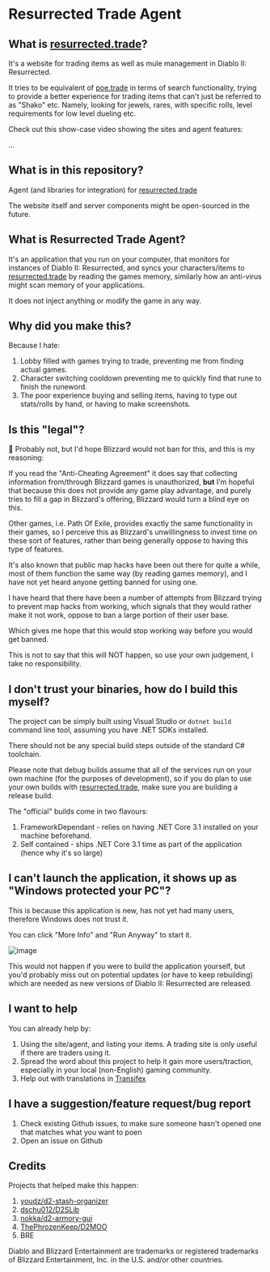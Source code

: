 # Resurrected Trade Agent

## What is [resurrected.trade](https://resurrected.trade)?

It's a website for trading items as well as mule management in Diablo II: Resurrected.

It tries to be equivalent of [poe.trade](https://poe.trade) in terms of search functionality, 
trying to provide a better experience for trading items that can't just be referred to as "Shako" etc.
Namely, looking for jewels, rares, with specific rolls, level requirements for low level dueling etc.

Check out this show-case video showing the sites and agent features:

...

## What is in this repository?

Agent (and libraries for integration) for [resurrected.trade](https://resurrected.trade)

The website itself and server components might be open-sourced in the future.

## What is Resurrected Trade Agent?

It's an application that you run on your computer, that monitors for instances
of Diablo II: Resurrected, and syncs your characters/items to [resurrected.trade](https://resurrected.trade) by reading
the games memory, similarly how an anti-virus might scan memory of your applications.

It does not inject anything or modify the game in any way.

## Why did you make this?

Because I hate:

1. Lobby filled with games trying to trade, preventing me from finding actual games.
2. Character switching cooldown preventing me to quickly find that rune to finish the runeword.
3. The poor experience buying and selling items, having to type out stats/rolls by hand, or having to make screenshots.

## Is this "legal"?

🤷 Probably not, but I'd hope Blizzard would not ban for this, and this is my reasoning:

If you read the "Anti-Cheating Agreement" it does say that collecting information from/through Blizzard games is
unauthorized, **but** I'm hopeful that because this does not provide any game play advantage, and purely tries to fill a gap in Blizzard's
offering, Blizzard would turn a blind eye on this.

Other games, i.e. Path Of Exile, provides exactly the same functionality in their games, so I perceive this as Blizzard's
unwillingness to invest time on these sort of features, rather than being generally oppose to having this type of features.

It's also known that public map hacks have been out there for quite a while, most of them function the same way (by reading games memory), 
and I have not yet heard anyone getting banned for using one.

I have heard that there have been a number of attempts from Blizzard trying to prevent map hacks 
from working, which signals that they would rather make it not work, oppose to ban a large portion of their user base.

Which gives me hope that this would stop working way before you would get banned.

This is not to say that this will NOT happen, so use your own judgement, I take no responsibility.

## I don't trust your binaries, how do I build this myself?

The project can be simply built using Visual Studio or `dotnet build` command line tool, assuming you have 
.NET SDKs installed. 

There should not be any special build steps outside of the standard C# toolchain.

Please note that debug builds assume that all of the services run on your own machine (for the purposes of development),
so if you do plan to use your own builds with [resurrected.trade](https://resurrected.trade), make sure you are building a
release build.

The "official" builds come in two flavours:

1. FrameworkDependant - relies on having .NET Core 3.1 installed on your machine beforehand.
2. Self contained - ships .NET Core 3.1 time as part of the application (hence why it's so large)

## I can't launch the application, it shows up as "Windows protected your PC"?

This is because this application is new, has not yet had many users, therefore Windows does not trust it.

You can click "More Info" and "Run Anyway" to start it.

![image](https://user-images.githubusercontent.com/104942311/168426474-77b1dc15-79d1-494b-b023-43a4df5cb857.png)

This would not happen if you were to build the application yourself, but you'd probably miss out on potential updates (or have to keep rebuilding)
which are needed as new versions of Diablo II: Resurrected are released.

## I want to help

You can already help by:

1. Using the site/agent, and listing your items. A trading site is only useful if there are traders using it.
2. Spread the word about this project to help it gain more users/traction, especially in your local (non-English) gaming community.
3. Help out with translations in [Transifex](https://www.transifex.com/resurrected-trade/resurrected-trade/dashboard/)

## I have a suggestion/feature request/bug report

1. Check existing Github issues, to make sure someone hasn't opened one that matches what you want to poen
2. Open an issue on Github

## Credits

Projects that helped make this happen: 

1. [youdz/d2-stash-organizer](https://github.com/youdz/d2-stash-organizer)
2. [dschu012/D2SLib](https://github.com/dschu012/D2SLib)
3. [nokka/d2-armory-gui](github.com/nokka/d2-armory-gui)
4. [ThePhrozenKeep/D2MOO](https://github.com/ThePhrozenKeep/D2MOO)
5. BRE

Diablo and Blizzard Entertainment are trademarks or registered trademarks of Blizzard Entertainment, Inc. in the U.S. and/or other countries.
